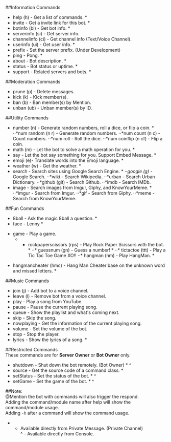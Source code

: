 ##Information Commands
- help (h) - Get a list of commands. *
- invite - Get a invite link for this bot. *
- botinfo (bi) - Get bot info. *
- serverinfo (si) - Get server info.
- channelinfo (ci) - Get channel info (Text/Voice Channel).
- userinfo (ui) - Get user info. *
- prefix - Set the server prefix. (Under Development)
- ping - Pong. *
- about - Bot description. *
- status - Bot status or uptime. *
- support - Related servers and bots. *

##Moderation Commands
- prune (p) - Delete messages.
- kick (k) - Kick member(s).
- ban (b) - Ban member(s) by Mention.
- unban (ub) - Unban member(s) by ID.

##Utility Commands
- number (n) - Generate random numbers, roll a dice, or flip a coin. *
⋅⋅*num random (n r) - Generate random numbers.
⋅⋅*num count (n c) - Count numbers.
⋅⋅*num roll - Roll the dice.
⋅⋅*num coinflip (n cf) - Flip a coin.
- math (m) - Let the bot to solve a math operation for you. *
- say - Let the bot say something for you. Support Embed Message. * 
- emoji (e)- Translate words into the Emoji language. *
- weather (w) - Get the weather. *
- search - Search sites using Google Search Engine. *
⋅⋅*google (g)* - Google Search. 
⋅⋅*wiki - Search Wikipedia. 
⋅⋅*urban - Search Urban Dictionary. 
⋅⋅*github (git) - Search Github. 
⋅⋅*imdb - Search IMDb.
- image - Search images from Imgur, Giphy, and KnowYourMeme. * 
⋅⋅*imgur - Search from Imgur.
⋅⋅*gif - Search from Giphy.
⋅⋅*meme - Search from KnowYourMeme.

##Fun Commands
- 8ball - Ask the magic 8ball a question. *
- face - Lenny * 
* game - Play a game. 
  - * rockpaperscissors (rps) - Play Rock Paper Scissors with the bot. * 
⋅⋅* guessnum (gn) - Guess a number! *
⋅⋅* tictactoe (ttt) - Play a Tic Tac Toe Game XO!! 
⋅⋅* hangman (hm) - Play HangMan. * 
 - hangmancheater (hmc) - Hang Man Cheater base on the unknown word and missed letters. *

##Music Commands
- join (j) - Add bot to a voice channel.
- leave (l) - Remove bot from a voice channel. 
- play - Play a song from YouTube.
- pause - Pause the current playing song.
- queue - Show the playlist and what's coming next.
- skip - Skip the song.
- nowplaying - Get the information of the current playing song.
- volume - Set the volume of the bot.
- stop - Stop the player.
- lyrics - Show the lyrics of a song. *

##Restricted Commands <br />
These commands are for **Server Owner** or **Bot Owner** only.
- shutdown - Shut down the bot remotely. (Bot Owner) * ^
- source - Get the source code of a command class. * 
- setStatus - Set the status of the bot. * ^
- setGame - Set the game of the bot. * ^

##Note: <br />
@Mention the bot with commands will also trigger the respond. <br />
Adding the command/module name after help will show the command/module usage. <br />
Adding `-h` after a command will show the command usage. <br />
* - Available directly from Private Message. (Private Channel) <br />
^ - Available directly from Console. <br />